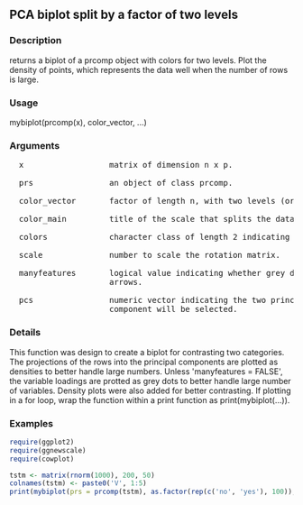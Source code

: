 ## PCA biplot split by a factor of two levels

### Description

returns a biplot of a prcomp object with colors for two levels. Plot the density of points, which represents the data well when the number of rows is large.

### Usage

mybiplot(prcomp(x), color_vector, ...)

### Arguments
<pre>
  x                  matrix of dimension n x p.
  
  prs                an object of class prcomp.
                 
  color_vector       factor of length n, with two levels (or a character string of length n with two categories).
                 
  color_main         title of the scale that splits the data in two.
                 
  colors             character class of length 2 indicating colors for each level.
                 
  scale              number to scale the rotation matrix.
                 
  manyfeatures       logical value indicating whether grey dots should be plotted for each variable instead of the traditional 
                     arrows.

  pcs                numeric vector indicating the two principal components to be plotted. By default the first and second 
                     component will be selected.
</pre>

### Details

This function was design to create a biplot for contrasting two categories. The projections of the rows into the principal components are plotted as densities to better handle large numbers. Unless 'manyfeatures = FALSE', the variable loadings are protted as grey dots to better handle large number of variables. Density plots were also added for better contrasting.
If plotting in a for loop, wrap the function within a print function as print(mybiplot(...)).

### Examples
```R
require(ggplot2)
require(ggnewscale)
require(cowplot)

tstm <- matrix(rnorm(1000), 200, 50)
colnames(tstm) <- paste0('V', 1:5)
print(mybiplot(prs = prcomp(tstm), as.factor(rep(c('no', 'yes'), 100)), manyfeatures = T, pcs = c(1, 2)))
```
